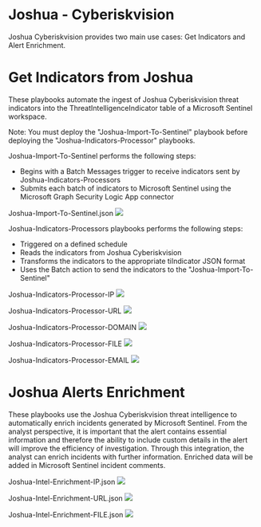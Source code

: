 # Joshua - Cyberiskvision

Joshua Cyberiskvision provides two main use cases: Get Indicators and Alert Enrichment.

# Get Indicators from Joshua

These playbooks automate the ingest of Joshua Cyberiskvision threat indicators into the ThreatIntelligenceIndicator table of a Microsoft Sentinel workspace.

Note: You must deploy the "Joshua-Import-To-Sentinel" playbook before deploying the "Joshua-Indicators-Processor" playbooks.

Joshua-Import-To-Sentinel performs the following steps:
 - Begins with a Batch Messages trigger to receive indicators sent by Joshua-Indicators-Processors
 - Submits each batch of indicators to Microsoft Sentinel using the Microsoft Graph Security Logic App connector

Joshua-Import-To-Sentinel.json
<a href="https://portal.azure.com/#create/Microsoft.Template/uri/https%3A%2F%2Fraw.githubusercontent.com%2Fcyberiskvision%2FAzure-Sentinel%2Fmaster%2FSolutions%2FJoshua-Cyberiskvision%2FPlaybooks%2FJoshua-Import-To-Sentinel%2Fazuredeploy.json" target="_blank">
    <img src="https://aka.ms/deploytoazurebutton"/>
</a>

Joshua-Indicators-Processors playbooks performs the following steps: 
 - Triggered on a defined schedule
 - Reads the indicators from Joshua Cyberiskvision
 - Transforms the indicators to the appropriate tiIndicator JSON format
 - Uses the Batch action to send the indicators to the "Joshua-Import-To-Sentinel"

Joshua-Indicators-Processor-IP
<a href="https://portal.azure.com/#create/Microsoft.Template/uri/https%3A%2F%2Fraw.githubusercontent.com%2Fcyberiskvision%2FAzure-Sentinel%2Fmaster%2FSolutions%2FJoshua-Cyberiskvision%2FPlaybooks%2FJoshua-Indicators-Processor-IP%2Fazuredeploy.json" target="_blank">
    <img src="https://aka.ms/deploytoazurebutton"/>
</a>

Joshua-Indicators-Processor-URL
<a href="https://portal.azure.com/#create/Microsoft.Template/uri/https%3A%2F%2Fraw.githubusercontent.com%2Fcyberiskvision%2FAzure-Sentinel%2Fmaster%2FSolutions%2FJoshua-Cyberiskvision%2FPlaybooks%2FJoshua-Indicators-Processor-URL%2Fazuredeploy.json" target="_blank">
    <img src="https://aka.ms/deploytoazurebutton"/>
</a>

Joshua-Indicators-Processor-DOMAIN
<a href="https://portal.azure.com/#create/Microsoft.Template/uri/https%3A%2F%2Fraw.githubusercontent.com%2Fcyberiskvision%2FAzure-Sentinel%2Fmaster%2FSolutions%2FJoshua-Cyberiskvision%2FPlaybooks%2FJoshua-Indicators-Processor-DOMAIN%2Fazuredeploy.json" target="_blank">
    <img src="https://aka.ms/deploytoazurebutton"/>
</a>

Joshua-Indicators-Processor-FILE
<a href="https://portal.azure.com/#create/Microsoft.Template/uri/https%3A%2F%2Fraw.githubusercontent.com%2Fcyberiskvision%2FAzure-Sentinel%2Fmaster%2FSolutions%2FJoshua-Cyberiskvision%2FPlaybooks%2FJoshua-Indicators-Processor-FILE%2Fazuredeploy.json" target="_blank">
    <img src="https://aka.ms/deploytoazurebutton"/>
</a>

Joshua-Indicators-Processor-EMAIL
<a href="https://portal.azure.com/#create/Microsoft.Template/uri/https%3A%2F%2Fraw.githubusercontent.com%2Fcyberiskvision%2FAzure-Sentinel%2Fmaster%2FSolutions%2FJoshua-Cyberiskvision%2FPlaybooks%2FJoshua-Indicators-Processor-EMAIL%2Fazuredeploy.json" target="_blank">
    <img src="https://aka.ms/deploytoazurebutton"/>
</a>

# Joshua Alerts Enrichment

These playbooks use the Joshua Cyberiskvision threat intelligence to automatically enrich incidents generated by Microsoft Sentinel.
From the analyst perspective, it is important that the alert contains essential information and therefore the ability to include custom details in the alert will improve the efficiency of investigation.
Through this integration, the analyst can enrich incidents with further information.
Enriched data will be added in Microsoft Sentinel incident comments.

Joshua-Intel-Enrichment-IP.json
<a href="https://portal.azure.com/#create/Microsoft.Template/uri/https%3A%2F%2Fraw.githubusercontent.com%2Fcyberiskvision%2FAzure-Sentinel%2Fmaster%2FSolutions%2FJoshua-Cyberiskvision%2FPlaybooks%2FJoshua-Intel-Enrichment-IP%2Fazuredeploy.json" target="_blank">
    <img src="https://aka.ms/deploytoazurebutton"/>
</a>

Joshua-Intel-Enrichment-URL.json
<a href="https://portal.azure.com/#create/Microsoft.Template/uri/https%3A%2F%2Fraw.githubusercontent.com%2Fcyberiskvision%2FAzure-Sentinel%2Fmaster%2FSolutions%2FJoshua-Cyberiskvision%2FPlaybooks%2FJoshua-Intel-Enrichment-URL%2Fazuredeploy.json" target="_blank">
    <img src="https://aka.ms/deploytoazurebutton"/>
</a>

Joshua-Intel-Enrichment-FILE.json
<a href="https://portal.azure.com/#create/Microsoft.Template/uri/https%3A%2F%2Fraw.githubusercontent.com%2Fcyberiskvision%2FAzure-Sentinel%2Fmaster%2FSolutions%2FJoshua-Cyberiskvision%2FPlaybooks%2FJoshua-Intel-Enrichment-FILE%2Fazuredeploy.json" target="_blank">
    <img src="https://aka.ms/deploytoazurebutton"/>
</a>